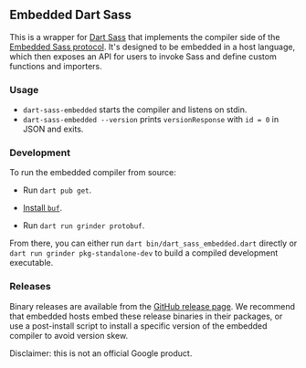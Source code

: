 ## Embedded Dart Sass

This is a wrapper for [Dart Sass][] that implements the compiler side of the
[Embedded Sass protocol][]. It's designed to be embedded in a host language,
which then exposes an API for users to invoke Sass and define custom functions
and importers.

[Dart Sass]: https://sass-lang.com/dart-sass
[Embedded Sass protocol]: https://github.com/sass/sass-embedded-protocol/blob/master/README.md#readme

### Usage

- `dart-sass-embedded` starts the compiler and listens on stdin.
- `dart-sass-embedded --version` prints `versionResponse` with `id = 0` in JSON and exits.

### Development

To run the embedded compiler from source:

* Run `dart pub get`.

* [Install `buf`].

* Run `dart run grinder protobuf`.

From there, you can either run `dart bin/dart_sass_embedded.dart` directly or
`dart run grinder pkg-standalone-dev` to build a compiled development
executable.

[Install `buf`]: https://docs.buf.build/installation

### Releases

Binary releases are available from the [GitHub release page]. We recommend that
embedded hosts embed these release binaries in their packages, or use a
post-install script to install a specific version of the embedded compiler to
avoid version skew.

[GitHub release page]: https://github.com/sass/dart-sass-embedded/releases

Disclaimer: this is not an official Google product.
